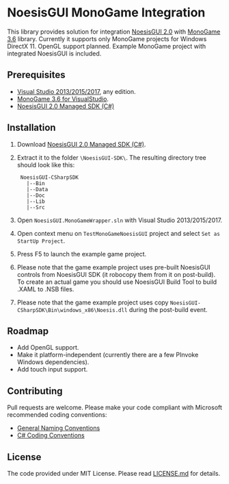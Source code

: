 NoesisGUI MonoGame Integration
=============
This library provides solution for integration [NoesisGUI 2.0](http://noesisengine.com) with [MonoGame 3.6](http://monogame.net) library.
Currently it supports only MonoGame projects for Windows DirectX 11. OpenGL support planned.
Example MonoGame project with integrated NoesisGUI is included.

Prerequisites
-----
* [Visual Studio 2013/2015/2017](https://www.visualstudio.com/), any edition.
* [MonoGame 3.6 for VisualStudio](http://monogame.net).
* [NoesisGUI 2.0 Managed SDK (C#)](http://www.noesisengine.com/developers/downloads.php)

Installation
-----
1. Download [NoesisGUI 2.0 Managed SDK (C#)](http://www.noesisengine.com/developers/downloads.php).
2. Extract it to the folder `\NoesisGUI-SDK\`. The resulting directory tree should look like this:
        
        NoesisGUI-CSharpSDK
          |--Bin
          |--Data
          |--Doc
          |--Lib
          |--Src
        
3. Open `NoesisGUI.MonoGameWrapper.sln` with Visual Studio 2013/2015/2017.
4. Open context menu on `TestMonoGameNoesisGUI` project and select `Set as StartUp Project`.
5. Press F5 to launch the example game project.
6. Please note that the game example project uses pre-built NoesisGUI controls from NoesisGUI SDK (it robocopy them from it on post-build). To create an actual game you should use NoesisGUI Build Tool to build .XAML to .NSB files.
7. Please note that the game example project uses copy `NoesisGUI-CSharpSDK\Bin\windows_x86\Noesis.dll` during the post-build event.

Roadmap
-----
* Add OpenGL support.
* Make it platform-independent (currently there are a few PInvoke Windows dependencies).
* Add touch input support.

Contributing
-----
Pull requests are welcome.
Please make your code compliant with Microsoft recommended coding conventions:
* [General Naming Conventions](https://msdn.microsoft.com/en-us/library/ms229045%28v=vs.110%29.aspx) 
* [C# Coding Conventions](https://msdn.microsoft.com/en-us/library/ff926074.aspx)

License
-----
The code provided under MIT License. Please read [LICENSE.md](LICENSE.md) for details.
